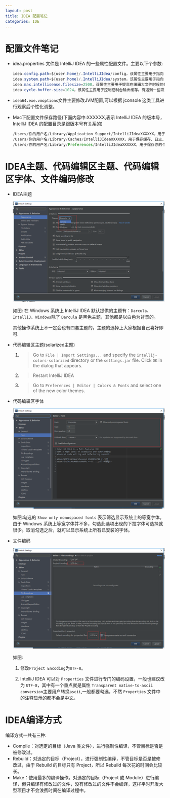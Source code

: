```yaml
---
layout: post
title: IDEA 配置笔记
categories: IDE
---
```


# 配置文件笔记

- idea.properties 文件是 IntelliJ IDEA 的一些属性配置文件。主要以下个参数:

  ```java
  idea.config.path=${user.home}/.IntelliJIdea/config，该属性主要用于指向 IntelliJ IDEA 的个性化配置目录，默认是被注释，打开注释之后才算启用该属性，这里需要特别注意的是斜杠方向，这里用的是正斜杠。
  idea.system.path=${user.home}/.IntelliJIdea/system，该属性主要用于指向 IntelliJ IDEA 的系统文件目录，默认是被注释，打开注释之后才算启用该属性，这里需要特别注意的是斜杠方向，这里用的是正斜杠。如果你的项目很多，则该目录会很大，如果你的 C 盘空间不够的时候，还是建议把该目录转移到其他盘符下。
  idea.max.intellisense.filesize=2500，该属性主要用于提高在编辑大文件时候的代码帮助。IntelliJ IDEA 在编辑大文件的时候还是很容易卡顿的。
  idea.cycle.buffer.size=1024，该属性主要用于控制控制台输出缓存。有遇到一些项目开启很多输出，控制台很快就被刷满了没办法再自动输出后面内容，这种项目建议增大该值或是直接禁用掉，禁用语句 idea.cycle.buffer.size=disabled
  ```

- `idea64.exe.vmoptions`文件主要修改JVM配置,可以根据 jconsole 这类工具进行观察后个性化调整。

- Mac下配置文件保存路径(下面内容中:XXXXXX,表示 IntelliJ IDEA 的版本号，IntelliJ IDEA 的配置目录是跟版本号有关系的)

  ```java
  /Users/你的用户名/Library/Application Support/IntelliJIdeaXXXXXX，用于保存安装的插件
  /Users/你的用户名/Library/Caches/IntelliJIdeaXXXXXX，用于保存缓存、日志、以及本地的版本控制信息（local history 这个功能）
  /Users/你的用户名/Library/Preferences/IntelliJIdeaXXXXXX，用于保存你的个人配置，等价于 Windows 下的 config 目录
  ```

# IDEA主题、代码编辑区主题、代码编辑区字体、文件编码修改

- IDEA主题

  ![appearance-theme](https://raw.githubusercontent.com/xiaokuicui/xiaokuicui.github.io/master/assets/images/idea-appearance-theme.png)

  如图: 在 Windows 系统上 IntelliJ IDEA 默认提供的主题有：`Darcula`、`IntelliJ`、`Windows`除了 `Darcula` 是黑色主题，其他都是以白色为背景的。

  其他操作系统上不一定会也有四套主题的，主题的选择上大家根据自己喜好即可.

- 代码编辑区主题(solarized主题)

  1. > Go to `File | Import Settings...` and specify the `intellij-colors-solarized` directory or the `settings.jar` file. Click `OK` in the dialog that appears.

  2. > Restart IntelliJ IDEA

  3. > Go to `Preferences | Editor | Colors & Fonts` and select one of the new color themes.

- 代码编辑区字体

  ![Editor-Font](https://raw.githubusercontent.com/xiaokuicui/xiaokuicui.github.io/master/assets/images/idea-editor-Font.png)

  如图:勾选的 `Show only monospaced fonts` 表示筛选显示系统上的等宽字体。由于 Windows 系统上等宽字体并不多，勾选此选项出现的下拉字体可选择就很少。取消勾选之后，就可以显示系统上所有已安装的字体。

- 文件编码

  ![File-Encodings](https://raw.githubusercontent.com/xiaokuicui/xiaokuicui.github.io/master/assets/images/idea-file-encodings.png)

  如图:

  1. 修改`Project Encoding`为`UTF-8`。

  2. IntelliJ IDEA 可以对 `Properties` 文件进行专门的编码设置，一般也建议改为 `UTF-8`，其中有一个重点就是属性 `Transparent native-to-ascii conversion`主要用户转换`ascii`,一般都要勾选，不然 `Properties` 文件中的注释显示的都不会是中文。

# IDEA编译方式

编译方式一共有三种:

- Compile：对选定的目标（Java 类文件），进行强制性编译，不管目标是否是被修改过。
- Rebuild：对选定的目标（Project），进行强制性编译，不管目标是否是被修改过，由于 Rebuild 的目标只有 Project，所以 Rebuild 每次花的时间会比较长。
- Make：使用最多的编译操作。对选定的目标（Project 或 Module）进行编译，但只编译有修改过的文件，没有修改过的文件不会编译，这样平时开发大型项目才不会浪费时间在编译过程中。

​
